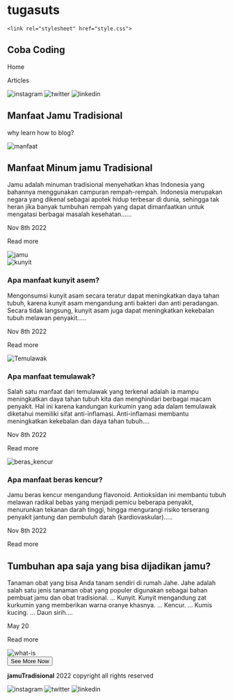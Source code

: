 # tugasuts
<!DOCTYPE html>
<html lang="en">

<head>
    <meta charset="UTF-8">
    <meta http-equiv="X-UA-Compatible" content="IE=edge">
    <meta name="viewport" content="width=device-width, initial-scale=1.0">
    <title>My Blog By Coba ngoding</title>
    <link rel="preconnect" href="https://fonts.gstatic.com">
    <link href="https://fonts.googleapis.com/css2?family=Inter&display=swap" rel="stylesheet">

    <link rel="stylesheet" href="style.css">
</head>

<body>
    <nav class="navbar">
        <h1>Coba Coding</h1>
        <div class="nav-menu">
            <p>Home</p>
            <p>Articles</p>
            <img src="assets/instagram.svg" alt="instagram">
            <img src="assets/twitter.svg" alt="twitter">
            <img src="assets/linkedin.svg" alt="linkedin">
        </div>
    </nav>
    <section class="hero-container">
        <div>
            <div>
                <h1>Manfaat Jamu Tradisional
                </h1>
                <p>why learn how to blog?</p>
            </div>
        </div>
        <img src="assets/manfaat.jpg" alt="manfaat">
    </section>
    <section class="description-container">
        <div>
            <div>
                <h2> Manfaat Minum jamu Tradisional</h2>
                <p>Jamu adalah minuman tradisional menyehatkan khas Indonesia yang bahannya menggunakan campuran rempah-rempah. Indonesia merupakan negara yang dikenal sebagai apotek hidup terbesar di dunia, sehingga tak heran jika banyak tumbuhan rempah yang dapat dimanfaatkan untuk mengatasi berbagai masalah kesehatan......</p>
            </div>
            <div class="description-left-footer">
                <p>Nov 8th 2022</p>
                <p class="font-weight-bold">Read more</p>
            </div>
        </div>
        <img src="assets/jamu.jpg" alt="jamu">
    </section>
    <section class="content-container">
        <div class="card">
            <img src="assets/kunyit.jpg" alt="kunyit">
            <div class="card-body">
                <h3>Apa manfaat kunyit asem?</h3>
                <p>Mengonsumsi kunyit asam secara teratur dapat meningkatkan daya tahan tubuh, karena kunyit asam mengandung anti bakteri dan anti peradangan. Secara tidak langsung, kunyit asam juga dapat meningkatkan kekebalan tubuh melawan penyakit.....</p>
            </div>
            <div class="card-footer">
                <p>Nov 8th 2022</p>
                <p class="font-weight-bold">Read more</p>
            </div>
        </div>
        <div class="card">
            <img src="assets/Temulawak.jpg" alt="Temulawak">
            <div class="card-body">
                <h3>Apa manfaat temulawak?</h3>
                <p>Salah satu manfaat dari temulawak yang terkenal adalah ia mampu meningkatkan daya tahan tubuh kita dan menghindari berbagai macam penyakit. Hal ini karena kandungan kurkumin yang ada dalam temulawak diketahui memiliki sifat anti-inflamasi. Anti-inflamasi membantu meningkatkan kekebalan dan daya tahan tubuh....</p>
            </div>
            <div class="card-footer">
                <p>Nov 8th 2022</p>
                <p class="font-weight-bold">Read more</p>
            </div>
        </div>
        <div class="card">
            <img src="assets/beras_kencur.jpg" alt="beras_kencur">
            <div class="card-body">
                <h3>Apa manfaat beras kencur?</h3>
                <p>Jamu beras kencur mengandung flavonoid. Antioksidan ini membantu tubuh melawan radikal bebas yang menjadi pemicu beberapa penyakit, menurunkan tekanan darah tinggi, hingga mengurangi risiko terserang penyakit jantung dan pembuluh darah (kardiovaskular).....</p>
            </div>
            <div class="card-footer">
                <p>Nov 8th 2022</p>
                <p class="font-weight-bold">Read more</p>
            </div>
        </div>
    </section>
    <section class="what-is-container">
        <div>
            <div>
                <h1>Tumbuhan apa saja yang bisa dijadikan jamu?</h1>
                <p>Tanaman obat yang bisa Anda tanam sendiri di rumah
                    Jahe. Jahe adalah salah satu jenis tanaman obat yang populer digunakan sebagai bahan pembuat jamu dan obat tradisional. ...
                    Kunyit. Kunyit mengandung zat kurkumin yang memberikan warna oranye khasnya. ...
                    Kencur. ...
                    Kumis kucing. ...
                    Daun sirih....</p>
            </div>
            <div class="footer">
                <p>May 20</p>
                <p class="font-weight-bold">Read more</p>
            </div>
        </div>
        <img src="assets/Bahan.jpg" alt="what-is">
    </section>
    <section class="button-container">
        <button class="btn">See More Now</button>
    </section>
    <footer>
        <p><b>jamuTradisional</b> 2022 copyright all rights reserved</p>
        <div>
            <img src="assets/instagram.svg" alt="instagram">
            <img src="assets/twitter.svg" alt="twitter">
            <img src="assets/linkedin.svg" alt="linkedin">
        </div>
    </footer>

</body>

</html>
